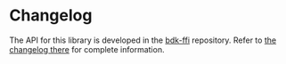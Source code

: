 # Changelog

The API for this library is developed in the [bdk-ffi](https://github.com/bitcoindevkit/bdk-ffi) repository. Refer to [the changelog there](https://github.com/bitcoindevkit/bdk-ffi/blob/master/CHANGELOG.md) for complete information.
